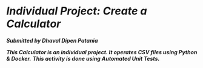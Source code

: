 # ***Individual Project: Create a Calculator***

***Submitted by Dhaval Dipen Patania***

***This Calculator is an individual project. It operates CSV files using **Python** & **Docker**.***
***This activity is done using **Automated Unit Tests**.***